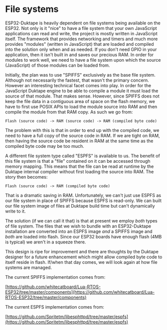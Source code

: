 # File systems
ESP32-Duktape is heavily dependent on file systems being available on the ESP32.  Not only
is it "nice" to have a file system that your own JavaScript applications can read and write,
the project is mostly written in JavaScript itself.  The framework that provides networking
and timers and much more provides "modules" (written in JavaScript) that are loaded and
compiled into the solution only when and as needed.  If you don't need GPIO in your application,
then it isn't built in and saves our precious RAM.  In order for modules to work well, we need
to have a file system upon which the source (JavaScript) of those modules can be loaded from.

Initially, the plan was to use "SPIFFS" exclusively as the base file system.  Although not
necessarily the fastest, that wasn't the primary concern.  However an interesting technical
facet comes into play.  In order for the JavaScript Duktape engine to be able to compile a module
it must load the source of that module.  That makes sense.  However, since SPIFFS does not keep
the file data in a contiguous area of space on the flash memory, we have to first use POSIX
APIs to load the module source into RAM and then compile the module from that RAM copy.  As
such we go from:

```
Flash (source code) -> RAM (source code) -> RAM (compiled byte code)
```

The problem with this is that in order to end up with the compiled code, we need to have a
full copy of the source code in RAM.  If we are tight on RAM, then having the source code
be resident in RAM at the same time as the compiled byte code may be too much.

A different file system type called "ESPFS" is available to us.  The benefit of this file system
is that a "file" contained on it can be accessed through memory mapping.  This means that the
file can be read at runtime by the Duktape internal compiler without first loading
the source into RAM.  The story then becomes:

```
Flash (source code) -> RAM (compiled byte code)
```

That is a dramatic saving in RAM.  Unfortunately, we can't just use ESPFS as our file
system in place of SPIFFS because ESPFS is read-only.  We can built our file system image
of files at Duktape build time but can't dynamically write to it.

The solution (if we can call it that) is that at present we employ *both* types of file system.
The files that we wish to bundle with an ESP32-Duktape installation are converted into
an ESPFS image *and* a SPIFFS image and *both* are loaded into flash.  Since our ESP32 boards
have enough flash (4MB is typical) we aren't in a squeeze there.

This design is ripe for improvement and there are thoughts by the Duktape designer for a future
enhancement which might allow compiled byte code to itself reside in flash.  If/when that day
comes, we will look again at how file systems are managed. 

The current SPIFFS implementation comes from:

[https://github.com/whitecatboard/Lua-RTOS-ESP32/tree/master/components](https://github.com/whitecatboard/Lua-RTOS-ESP32/tree/master/components)

The current ESPFS implementation comes from:

[https://github.com/Spritetm/libesphttpd/tree/master/espfs](https://github.com/Spritetm/libesphttpd/tree/master/espfs)